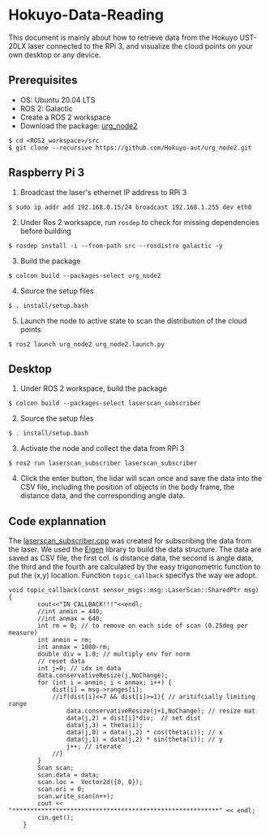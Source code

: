 # Hokuyo-Data-Reading
This document is mainly about how to retrieve data from the Hokuyo UST-20LX laser connected to the RPi 3, and visualize the cloud points on your own desktop or any device.

## Prerequisites

+ OS: Ubuntu 20.04 LTS
+ ROS 2: Galactic
+ Create a ROS 2 workspace
+ Download the package: [urg_node2](https://github.com/Hokuyo-aut/urg_node2)
```
$ cd <ROS2_workspace>/src
$ git clone --recursive https://github.com/Hokuyo-aut/urg_node2.git
```

## Raspberry Pi 3
1. Broadcast the laser's ethernet IP address to RPi 3
```
$ sudo ip addr add 192.168.0.15/24 broadcast 192.168.1.255 dev eth0
```
2. Under Ros 2 worksapce, run `rosdep` to check for missing dependencies before building
```
$ rosdep install -i --from-path src --rosdistro galactic -y
```
3. Build the package
```
$ colcon build --packages-select urg_node2
```
4. Source the setup files
```
$ . install/setup.bash
```
5. Launch the node to active state to scan the distribution of the cloud points
```
$ ros2 launch urg_node2 urg_node2.launch.py
```

## Desktop
1. Under ROS 2 workspace, build the package
```
$ colcon build --packages-select laserscan_subscriber
```
2. Source the setup files
```
$ . install/setup.bash
```
3. Activate the node and collect the data from RPi 3
```
$ ros2 run laserscan_subscriber laserscan_subscriber 
```
4. Click the enter button, the lidar will scan once and save the data into the CSV file, including the position of objects in the body frame, the distance data, and the corresponding angle data.

## Code explannation
The [laserscan_subscriber.cpp](https://github.com/davidwater/hokuyo-datareading-urg-node2/blob/main/laserscan_subscriber/src/laserscan_subscriber.cpp) was created for subscribing the data from the laser. We used the [Eigen](https://eigen.tuxfamily.org/index.php?title=Main_Page) library to build the data structure. The data are saved as CSV file, the first col. is distance data, the second is angle data, the third and the fourth are calculated by the easy trigonometric function to put the (x,y) location.
Function `topic_callback` specifys the way we adopt.
```
void topic_callback(const sensor_msgs::msg::LaserScan::SharedPtr msg) {
        cout<<"IN CALLBACK!!!"<<endl;
        //int anmin = 440;
        //int anmax = 640;
        int rm = 0; // to remove on each side of scan (0.25deg per measure)
        int anmin = rm;
        int anmax = 1080-rm;
        double div = 1.0; // multiply env for norm
        // reset data
        int j=0; // idx in data
        data.conservativeResize(j,NoChange);
        for (int i = anmin; i < anmax; i++) {
            dist[i] = msg->ranges[i];
            //if(dist[i]<=7 && dist[i]>=1){ // aritifcially limiting range
                data.conservativeResize(j+1,NoChange); // resize mat
                data(j,2) = dist[i]*div;  // set dist
                data(j,3) = theta(i);
                data(j,0) = data(j,2) * cos(theta(i)); // x
                data(j,1) = data(j,2) * sin(theta(i)); // y
                j++; // iterate
            //}
        }
        Scan scan;
        scan.data = data;
        scan.loc =  Vector2d({0, 0});
        scan.ori = 0;
        scan.write_scan(n++);
        cout << "*********************************************************" << endl;
        cin.get();
    }
```
